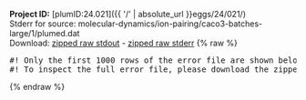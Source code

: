 **Project ID:** [plumID:24.021]({{ '/' | absolute_url }}eggs/24/021/)  
Stderr for source:  molecular-dynamics/ion-pairing/caco3-batches-large/1/plumed.dat   
Download: [zipped raw stdout](plumed.dat.plumed.stdout.txt.zip) - [zipped raw stderr](plumed.dat.plumed.stderr.txt.zip) 
{% raw %}
<pre>
#! Only the first 1000 rows of the error file are shown below
#! To inspect the full error file, please download the zipped raw stderr file above
</pre>
{% endraw %}
